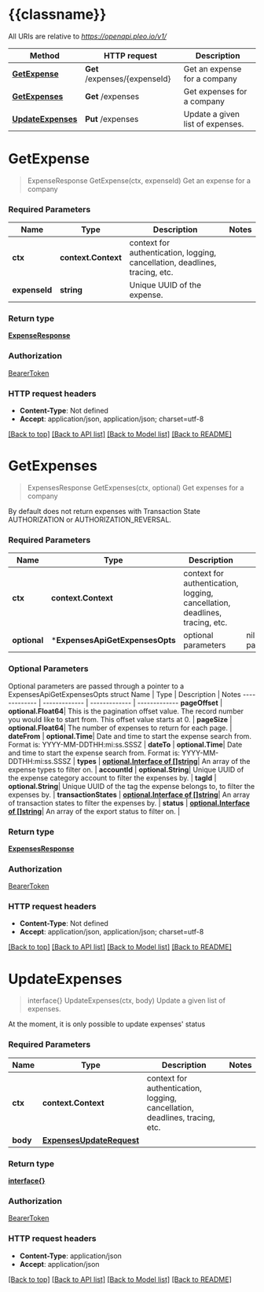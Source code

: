 # {{classname}}

All URIs are relative to *https://openapi.pleo.io/v1/*

Method | HTTP request | Description
------------- | ------------- | -------------
[**GetExpense**](ExpensesApi.md#GetExpense) | **Get** /expenses/{expenseId} | Get an expense for a company
[**GetExpenses**](ExpensesApi.md#GetExpenses) | **Get** /expenses | Get expenses for a company
[**UpdateExpenses**](ExpensesApi.md#UpdateExpenses) | **Put** /expenses | Update a given list of expenses. 

# **GetExpense**
> ExpenseResponse GetExpense(ctx, expenseId)
Get an expense for a company

### Required Parameters

Name | Type | Description  | Notes
------------- | ------------- | ------------- | -------------
 **ctx** | **context.Context** | context for authentication, logging, cancellation, deadlines, tracing, etc.
  **expenseId** | **string**| Unique UUID of the expense. | 

### Return type

[**ExpenseResponse**](ExpenseResponse.md)

### Authorization

[BearerToken](../README.md#BearerToken)

### HTTP request headers

 - **Content-Type**: Not defined
 - **Accept**: application/json, application/json; charset=utf-8

[[Back to top]](#) [[Back to API list]](../README.md#documentation-for-api-endpoints) [[Back to Model list]](../README.md#documentation-for-models) [[Back to README]](../README.md)

# **GetExpenses**
> ExpensesResponse GetExpenses(ctx, optional)
Get expenses for a company

By default does not return expenses with Transaction State AUTHORIZATION or AUTHORIZATION_REVERSAL.

### Required Parameters

Name | Type | Description  | Notes
------------- | ------------- | ------------- | -------------
 **ctx** | **context.Context** | context for authentication, logging, cancellation, deadlines, tracing, etc.
 **optional** | ***ExpensesApiGetExpensesOpts** | optional parameters | nil if no parameters

### Optional Parameters
Optional parameters are passed through a pointer to a ExpensesApiGetExpensesOpts struct
Name | Type | Description  | Notes
------------- | ------------- | ------------- | -------------
 **pageOffset** | **optional.Float64**| This is the pagination offset value. The record number you would like to start from. This offset value starts at 0. | 
 **pageSize** | **optional.Float64**| The number of expenses to return for each page. | 
 **dateFrom** | **optional.Time**| Date and time to start the expense search from. Format is: YYYY-MM-DDTHH:mi:ss.SSSZ | 
 **dateTo** | **optional.Time**| Date and time to start the expense search from. Format is: YYYY-MM-DDTHH:mi:ss.SSSZ | 
 **types** | [**optional.Interface of []string**](string.md)| An array of the expense types to filter on. | 
 **accountId** | **optional.String**| Unique UUID of the expense category account to filter the expenses by. | 
 **tagId** | **optional.String**| Unique UUID of the tag the expense belongs to, to filter the expenses by. | 
 **transactionStates** | [**optional.Interface of []string**](string.md)| An array of transaction states to filter the expenses by. | 
 **status** | [**optional.Interface of []string**](string.md)| An array of the export status to filter on. | 

### Return type

[**ExpensesResponse**](ExpensesResponse.md)

### Authorization

[BearerToken](../README.md#BearerToken)

### HTTP request headers

 - **Content-Type**: Not defined
 - **Accept**: application/json, application/json; charset=utf-8

[[Back to top]](#) [[Back to API list]](../README.md#documentation-for-api-endpoints) [[Back to Model list]](../README.md#documentation-for-models) [[Back to README]](../README.md)

# **UpdateExpenses**
> interface{} UpdateExpenses(ctx, body)
Update a given list of expenses. 

At the moment, it is only possible to update expenses' status

### Required Parameters

Name | Type | Description  | Notes
------------- | ------------- | ------------- | -------------
 **ctx** | **context.Context** | context for authentication, logging, cancellation, deadlines, tracing, etc.
  **body** | [**ExpensesUpdateRequest**](ExpensesUpdateRequest.md)|  | 

### Return type

[**interface{}**](interface{}.md)

### Authorization

[BearerToken](../README.md#BearerToken)

### HTTP request headers

 - **Content-Type**: application/json
 - **Accept**: application/json

[[Back to top]](#) [[Back to API list]](../README.md#documentation-for-api-endpoints) [[Back to Model list]](../README.md#documentation-for-models) [[Back to README]](../README.md)

